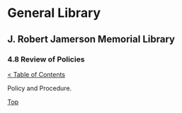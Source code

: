 <head>
	<link rel="stylesheet" type="text/css" href="../main.css">
</head>

[0]: ../README.md
[4.8]: review-of-policies.md

# General Library
## J. Robert Jamerson Memorial Library
### 4.8 Review of Policies
[< Table of Contents][0]

Policy and Procedure.

[Top][4.8]